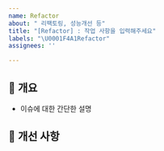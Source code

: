 ```yaml
---
name: Refactor
about: " 리팩토링, 성능개선 등"
title: "[Refactor] : 작업 사항을 입력해주세요"
labels: "\U0001F4A1Refactor"
assignees: ''

---
```


## 💁 개요
- 이슈에 대한 간단한 설명

## 📑 개선 사항

